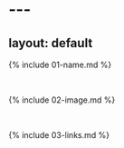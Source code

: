 # ---
layout: default
---

{% include 01-name.md %}

<br>

{% include 02-image.md %}

<br>

{% include 03-links.md %}

